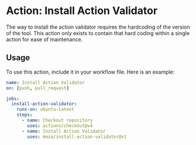 # Action: Install Action Validator

The way to install the action validator requires the hardcoding of the version of the tool.
This action only exists to contain that hard coding within a single action for ease of maintenance.

## Usage

To use this action, include it in your workflow file. Here is an example:

```yaml
name: Install Action Validator
on: [push, pull_request]

jobs:
  install-action-validator:
    runs-on: ubuntu-latest
    steps:
      - name: Checkout repository
        uses: actions/checkout@v4
      - name: Install Action Validator
        uses: meza/install-action-validator@v1
```
